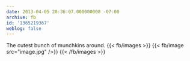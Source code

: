 ```yaml
---
date: 2013-04-05 20:36:07.000000000 -07:00
archive: fb
id: '1365219367'
weblog: false
---
```


The cutest bunch of munchkins around.
{{< fb/images >}}
{{< fb/image src="image.jpg" />}}
{{< /fb/images >}}
